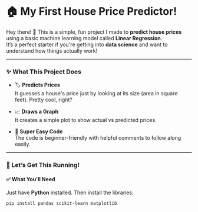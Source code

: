 # 🏠 My First House Price Predictor!

Hey there! 👋 This is a simple, fun project I made to **predict house prices** using a basic machine learning model called **Linear Regression**.  
It’s a perfect starter if you're getting into **data science** and want to understand how things actually work!

---

### ✨ What This Project Does

- 🏷️ **Predicts Prices**  
  It guesses a house's price just by looking at its size (area in square feet). Pretty cool, right?

- 📈 **Draws a Graph**  
  It creates a simple plot to show actual vs predicted prices.

- 🧠 **Super Easy Code**  
  The code is beginner-friendly with helpful comments to follow along easily.

---

### 🚀 Let’s Get This Running!

#### ✅ What You'll Need

Just have **Python** installed. Then install the libraries:

```bash
pip install pandas scikit-learn matplotlib
